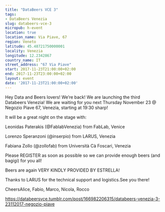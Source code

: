 ```yaml
---
title: "DataBeers VCE 3"
tags:
- DataBeers Venezia
slug: databeers-vce-3
micropub: h-event
location: true
location_name: Via Piave, 67
region: Veneto
latitude: 45.48721750000001
locality: Venezia
longitude: 12.2342867
country_name: IT
street_address: "67 Via Piave"
start: 2017-11-23T21:00:00+02:00
end: 2017-11-23T23:00:00+02:00
layout: event
date: '2017-11-23T21:00:00+02:00'
---
```

Hey Data and Beers lovers! We’re back! We are launching the third Databeers Venezia! We are waiting for you next Thursday November 23 @ Negozio Piave 67, Venezia, starting at 19:30 sharp!

It will be a great night on the stage with:

Leonidas Paterakis (@FablabVenezia) 
from FabLab, Venice

Lorenzo Speranzoni (@inserpio)
from LARUS, Venezia

Fabiana Zollo (@zollofab)
from Università Cà Foscari, Venezia

Please REGISTER as soon as possible so we can provide enough beers (and bagigi) for you all! 

Beers are again VERY KINDLY PROVIDED BY ESTRELLA!

Thanks to LARUS for the technical support and logistics.See you there!

CheersAlice, Fabio, Marco, Nicola, Rocco

https://databeersvce.tumblr.com/post/166982206315/databeers-venezia-3-23112017-negozio-piave